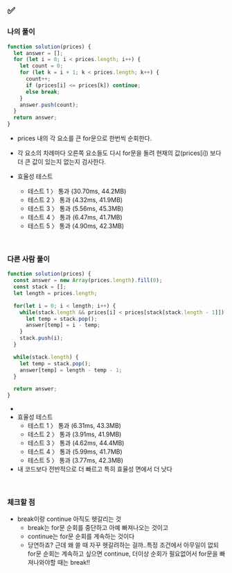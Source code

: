 ## ✅

### 나의 풀이

```javascript
function solution(prices) {
  let answer = [];
  for (let i = 0; i < prices.length; i++) {
    let count = 0;
    for (let k = i + 1; k < prices.length; k++) {
      count++;
      if (prices[i] <= prices[k]) continue;
      else break;
    }
    answer.push(count);
  }
  return answer;
}
```
- prices 내의 각 요소를 큰 for문으로 한번씩 순회한다.
- 각 요소의 차례마다 오른쪽 요소들도 다시 for문을 돌려 현재의 값(prices[i]) 보다 더 큰 값이 있는지 없는지 검사한다.

- 효율성 테스트
  - 테스트 1 〉 통과 (30.70ms, 44.2MB)
  - 테스트 2 〉 통과 (4.32ms, 41.9MB)
  - 테스트 3 〉 통과 (5.56ms, 45.3MB)
  - 테스트 4 〉 통과 (6.47ms, 41.7MB)
  - 테스트 5 〉 통과 (4.90ms, 42.3MB)

<br>

### 다른 사람 풀이
```javascript
function solution(prices) {
  const answer = new Array(prices.length).fill(0);
  const stack = [];
  let length = prices.length;

  for(let i = 0; i < length; i++) {
    while(stack.length && prices[i] < prices[stack[stack.length - 1]]) {
      let temp = stack.pop();
      answer[temp] = i - temp;
    }
    stack.push(i);
  }

  while(stack.length) {
    let temp = stack.pop();
    answer[temp] = length - temp - 1;
  }

  return answer;
}
```
- 
- 효율성 테스트
  - 테스트 1 〉	통과 (6.31ms, 43.3MB)
  - 테스트 2 〉	통과 (3.91ms, 41.9MB)
  - 테스트 3 〉	통과 (4.62ms, 44.4MB)
  - 테스트 4 〉	통과 (5.99ms, 41.7MB)
  - 테스트 5 〉	통과 (3.77ms, 42.3MB)
- 내 코드보다 전반적으로 더 빠르고 특히 효율성 면에서 더 낫다

<br>

### 체크할 점
- break이랑 continue 아직도 헷갈리는 것
  - break는 for문 순회를 중단하고 아예 빠져나오는 것이고
  - continue는 for문 순회를 계속하는 것이다
  - 당연하죠? 근데 왜 쓸 때 자꾸 헷갈려하는 걸까..특정 조건에서 아무일이 없되 for문 순회는 계속하고 싶으면 continue, 더이상 순회가 필요없어서 for문을 빠져나와야할 때는 break!!